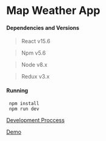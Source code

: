 # Map Weather App

#### Dependencies and Versions

> React v15.6

> Npm v5.6

> Node v8.x

> Redux v3.x

#### Running
```
 npm install
 npm run dev
```

[Development Proccess](https://github.com/ClaudivanFilho/react-weather/blob/master/COMMENTS.md)

[Demo](https://mapweather.herokuapp.com/)

